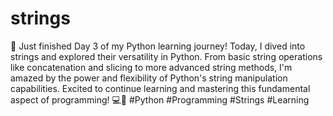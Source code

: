 # strings
 🎉 Just finished Day 3 of my Python learning journey! Today, I dived into strings and explored their versatility in Python. From basic string operations like concatenation and slicing to more advanced string methods, I'm amazed by the power and flexibility of Python's string manipulation capabilities. Excited to continue learning and mastering this fundamental aspect of programming! 💻🐍 #Python #Programming #Strings #Learning

